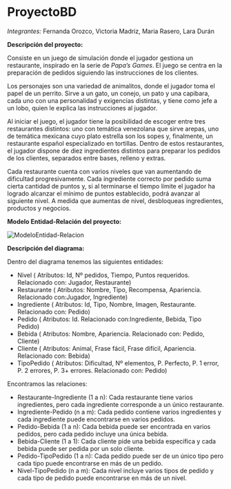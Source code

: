 # ProyectoBD
*Integrantes:* Fernanda Orozco, Victoria Madriz, Maria Rasero, Lara Durán
  
**Descripción del proyecto:**

Consiste en un juego de simulación donde el jugador gestiona un restaurante, inspirado en la serie de *Papa’s Games*. El juego se centra en la preparación de pedidos siguiendo las instrucciones de los clientes. 

Los personajes son una variedad de animalitos, donde el jugador toma el papel de un perrito. Sirve a un gato, un conejo, un pato y una capibara, cada uno con una personalidad y exigencias distintas, y tiene como jefe a un lobo, quien le explica las instrucciones al jugador. 

Al iniciar el juego, el jugador tiene la  posibilidad de escoger entre tres restaurantes distintos: uno con temática venezolana que sirve arepas, uno de temática mexicana cuyo plato estrella son los sopes y, finalmente, un restaurante español especializado en tortillas. Dentro de estos restaurantes, el jugador dispone de diez ingredientes distintos para preparar los pedidos de los clientes, separados entre bases, relleno y extras.

Cada restaurante cuenta con varios niveles que van aumentando de dificultad progresivamente. Cada ingrediente correcto por pedido suma cierta cantidad de puntos y, si al terminarse el tiempo límite el jugador ha logrado alcanzar el mínimo de puntos establecido, podrá avanzar al siguiente nivel. A medida que aumentas de nivel, desbloqueas ingredientes, productos y negocios.  

**Modelo Entidad-Relación del proyecto:**

![ModeloEntidad-Relacion](https://github.com/user-attachments/assets/09c8f935-cd58-4298-b531-769e6de5e472)


**Descripción del diagrama:**

Dentro del diagrama tenemos las siguientes entidades:
- Nivel (
Atributos: Id, Nº pedidos, Tiempo, Puntos requeridos.
Relacionado con: Jugador, Restaurante)
- Restaurante (
Atributos: Nombre, Tipo, Recompensa, Apariencia.
Relacionado con:Jugador, Ingrediente)
- Ingrediente (
Atributos: Id, Tipo, Nombre, Imagen, Restaurante.
Relacionado con: Pedido)
- Pedido (
Atributos: Id.
Relacionado con:Ingrediente, Bebida, Tipo Pedido)
- Bebida (
Atributos: Nombre, Apariencia.
Relacionado con: Pedido, Cliente)
- Cliente (
Atributos: Animal, Frase fácil, Frase difícil, Apariencia.
Relacionado con: Bebida)
- TipoPedido (
Atributos: Dificultad, Nº elementos, P. Perfecto, P. 1 error, P. 2 errores, P. 3+ errores.
Relacionado con: Pedido)

Encontramos las relaciones:
- Restaurante-Ingrediente (1 a n):  Cada restaurante tiene varios ingredientes, pero cada ingrediente corresponde a un único restaurante.
- Ingrediente-Pedido (n a m): Cada pedido contiene varios ingredientes y cada ingrediente puede encontrarse en varios pedidos.
- Pedido-Bebida (1 a n): Cada bebida puede ser encontrada en varios pedidos, pero cada pedido incluye una única bebida.
- Bebida-Cliente (1 a 1): Cada cliente pide una bebida específica y cada bebida puede ser pedida por un solo cliente.
- Pedido-TipoPedido (1 a n): Cada pedido puede ser de un único tipo pero cada tipo puede encontrarse en más de un pedido.
- Nivel-TipoPedido (n a m): Cada nivel incluye varios tipos de pedido y cada tipo de pedido puede encontrarse en más de un nivel.


